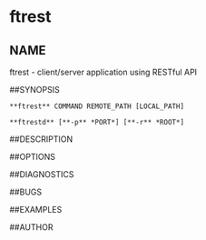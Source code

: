 # ftrest
## NAME

ftrest - client/server application using RESTful API

##SYNOPSIS

    **ftrest** COMMAND REMOTE_PATH [LOCAL_PATH]

    **ftrestd** [**-p** *PORT*] [**-r** *ROOT*]

##DESCRIPTION

##OPTIONS

##DIAGNOSTICS

##BUGS

##EXAMPLES

##AUTHOR